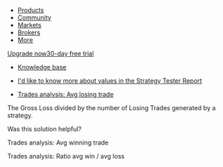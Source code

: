 -   [Products](https://www.tradingview.com/chart/)
-   [Community](https://www.tradingview.com/ideas/)
-   [Markets](https://www.tradingview.com/markets/)
-   [Brokers](https://www.tradingview.com/brokers/)
-   [More](https://www.tradingview.com/support/)

[Upgrade now30-day free trial](https://www.tradingview.com/pricing/?source=header_go_pro_button&feature=Buy%20Trial)

-   [Knowledge base](https://www.tradingview.com/)

-   [I'd like to know more about values in the Strategy Tester Report](https://www.tradingview.com/support/folders/43000587044-i-d-like-to-know-more-about-values-in-the-strategy-tester-report/)
-   [Trades analysis: Avg losing trade](https://www.tradingview.com/support/solutions/43000681718-trades-analysis-avg-losing-trade/)

The Gross Loss divided by the number of Losing Trades generated by a strategy.

Was this solution helpful?

Trades analysis: Avg winning trade

Trades analysis: Ratio avg win / avg loss
